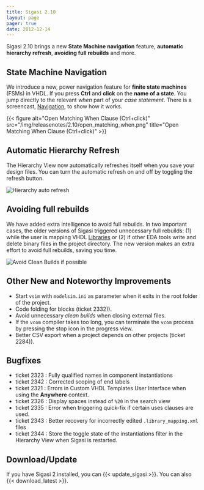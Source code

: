 ```yaml
---
title: Sigasi 2.10
layout: page
pager: true
date: 2012-12-14
---
```


Sigasi 2.10 brings a new **State Machine navigation** feature, **automatic hierarchy refresh**, **avoiding full rebuilds** and more.

State Machine Navigation
------------------------

We introduce a new, power navigation feature for **finite state machines** (FSMs) in VHDL.
If you press **Ctrl** and **click** on the **name of a state**. You jump directly to the relevant *when* part of your *case statement*. There is
a screencast, [Navigation](/screencasts/navigation), to show how it works.

{{< figure alt="Open Matching When Clause (Ctrl+click)" src="/img/releasenotes/2.10/open_matching_when.png" title="Open Matching When Clause (Ctrl+click)" >}}

Automatic Hierarchy Refresh
---------------------------

The Hierarchy View now automatically refreshes itself when you save your
design files. You can turn the automatic refresh on and off by toggling
the refresh button.

![Hierarchy auto refresh](/img/releasenotes/2.10/auto_refresh.png "Hierarchy auto refresh")


Avoiding full rebuilds
----------------------

We have added extra intelligence to avoid full rebuilds. In two
important cases, the older versions of Sigasi triggered unnecessary full
rebuilds: (1) while the user is mapping VHDL [Libraries](/manual/libraries) or (2) if other EDA tools write and
delete binary files in the project directory. The new version makes an
extra effort to avoid full rebuilds, saving you time.

![Avoid Clean Builds if possible](/img/releasenotes/2.10/clean_build.png "Avoid Clean Builds if possible")

Other New and Noteworthy Improvements
-------------------------------------

-   Start `vsim` with `modelsim.ini` as parameter when it exits in the
    root folder of the project.
-   Code folding for blocks (ticket 2332)).
-   Avoid unnecessary *clean builds* when closing external files.
-   If the `vcom` compiler takes too long, you can terminate the `vcom`
    process by pressing the stop icon in the progress view.
-   Better CSV export when a project depends on other projects (ticket 2284)).

Bugfixes
--------

-   ticket 2323 : Fully qualified names in component instantiations
-   ticket 2342 : Corrected scoping of end labels
-   ticket 2321 : Errors in Custom VHDL Templates User
    Interface when using the **Anywhere** context.
-   ticket 2326 : Display
    spaces instead of `%20` in the search view
-   ticket 2335 : Error when triggering quick-fix if certain uses
    clauses are used.
-   ticket 2343 : Better recovery for incorrectly edited
    `.library_mapping.xml` files
-   ticket 2344 : Store the toggle state of the instantiations filter in
    the Hierarchy View when Sigasi is restarted.

Download/Update
---------------

If you have Sigasi 2 installed, you can {{< update_sigasi >}}. You can also {{< download_latest >}}.
